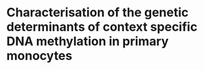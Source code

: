 # Characterisation of the genetic determinants of context specific DNA methylation in primary monocytes

